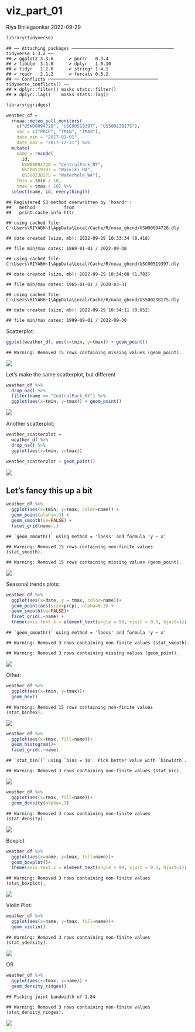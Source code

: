 viz_part_01
================
Riya Bhilegaonkar
2022-09-29

``` r
library(tidyverse)
```

    ## ── Attaching packages ─────────────────────────────────────── tidyverse 1.3.2 ──
    ## ✔ ggplot2 3.3.6      ✔ purrr   0.3.4 
    ## ✔ tibble  3.1.8      ✔ dplyr   1.0.10
    ## ✔ tidyr   1.2.0      ✔ stringr 1.4.1 
    ## ✔ readr   2.1.2      ✔ forcats 0.5.2 
    ## ── Conflicts ────────────────────────────────────────── tidyverse_conflicts() ──
    ## ✖ dplyr::filter() masks stats::filter()
    ## ✖ dplyr::lag()    masks stats::lag()

``` r
library(ggridges)
```

``` r
weather_df = 
  rnoaa::meteo_pull_monitors(
    c("USW00094728", "USC00519397", "USS0023B17S"),
    var = c("PRCP", "TMIN", "TMAX"), 
    date_min = "2017-01-01",
    date_max = "2017-12-31") %>%
  mutate(
    name = recode(
      id, 
      USW00094728 = "CentralPark_NY", 
      USC00519397 = "Waikiki_HA",
      USS0023B17S = "Waterhole_WA"),
    tmin = tmin / 10,
    tmax = tmax / 10) %>%
  select(name, id, everything())
```

    ## Registered S3 method overwritten by 'hoardr':
    ##   method           from
    ##   print.cache_info httr

    ## using cached file: C:\Users\RIYABH~1\AppData\Local/Cache/R/noaa_ghcnd/USW00094728.dly

    ## date created (size, mb): 2022-09-29 10:33:34 (8.418)

    ## file min/max dates: 1869-01-01 / 2022-09-30

    ## using cached file: C:\Users\RIYABH~1\AppData\Local/Cache/R/noaa_ghcnd/USC00519397.dly

    ## date created (size, mb): 2022-09-29 10:34:00 (1.703)

    ## file min/max dates: 1965-01-01 / 2020-03-31

    ## using cached file: C:\Users\RIYABH~1\AppData\Local/Cache/R/noaa_ghcnd/USS0023B17S.dly

    ## date created (size, mb): 2022-09-29 10:34:11 (0.952)

    ## file min/max dates: 1999-09-01 / 2022-09-30

Scatterplot:

``` r
ggplot(weather_df, aes(x=tmin, y=tmax)) + geom_point()
```

    ## Warning: Removed 15 rows containing missing values (geom_point).

![](viz_part_01_files/figure-gfm/unnamed-chunk-3-1.png)<!-- -->

Let’s make the same scatterplot, but different

``` r
weather_df %>%
  drop_na() %>%
  filter(name == "CentralPark_NY") %>%
  ggplot(aes(x=tmin, y=tmax)) + geom_point()
```

![](viz_part_01_files/figure-gfm/unnamed-chunk-4-1.png)<!-- -->

Another scatterplot:

``` r
weather_scatterplot =
  weather_df %>%
  drop_na() %>%
  ggplot(aes(x=tmin, y=tmax))

weather_scatterplot + geom_point()
```

![](viz_part_01_files/figure-gfm/unnamed-chunk-5-1.png)<!-- -->

## Let’s fancy this up a bit

``` r
weather_df %>%
  ggplot(aes(x=tmin, y=tmax, color=name)) +
  geom_point(alpha=.3) +
  geom_smooth(se=FALSE) + 
  facet_grid(name~.)
```

    ## `geom_smooth()` using method = 'loess' and formula 'y ~ x'

    ## Warning: Removed 15 rows containing non-finite values (stat_smooth).

    ## Warning: Removed 15 rows containing missing values (geom_point).

![](viz_part_01_files/figure-gfm/unnamed-chunk-6-1.png)<!-- -->

Seasonal trends plots:

``` r
weather_df %>%
  ggplot(aes(x=date, y = tmax, color=name))+
  geom_point(aes(size=prcp), alpha=0.3) + 
  geom_smooth(se=FALSE)+
  facet_grid(.~name) +
  theme(axis.text.x = element_text(angle = 90, vjust = 0.5, hjust=1))
```

    ## `geom_smooth()` using method = 'loess' and formula 'y ~ x'

    ## Warning: Removed 3 rows containing non-finite values (stat_smooth).

    ## Warning: Removed 3 rows containing missing values (geom_point).

![](viz_part_01_files/figure-gfm/unnamed-chunk-7-1.png)<!-- -->

Other:

``` r
weather_df %>%
  ggplot(aes(x=tmin, y=tmax))+
  geom_hex()
```

    ## Warning: Removed 15 rows containing non-finite values (stat_binhex).

![](viz_part_01_files/figure-gfm/unnamed-chunk-8-1.png)<!-- -->

``` r
weather_df %>%
  ggplot(aes(x=tmax, fill=name))+
  geom_histogram()+
  facet_grid(.~name)
```

    ## `stat_bin()` using `bins = 30`. Pick better value with `binwidth`.

    ## Warning: Removed 3 rows containing non-finite values (stat_bin).

![](viz_part_01_files/figure-gfm/unnamed-chunk-9-1.png)<!-- -->

``` r
weather_df %>%
  ggplot(aes(x=tmax, fill=name))+
  geom_density(alpha=.3)
```

    ## Warning: Removed 3 rows containing non-finite values (stat_density).

![](viz_part_01_files/figure-gfm/unnamed-chunk-10-1.png)<!-- -->

Boxplot

``` r
weather_df %>%
  ggplot(aes(x=name, y=tmax, fill=name))+
  geom_boxplot()+
  theme(axis.text.x = element_text(angle = 90, vjust = 0.5, hjust=1))
```

    ## Warning: Removed 3 rows containing non-finite values (stat_boxplot).

![](viz_part_01_files/figure-gfm/unnamed-chunk-11-1.png)<!-- -->

Violin Plot:

``` r
weather_df %>%
  ggplot(aes(x=name, y=tmax, fill=name))+
  geom_violin()
```

    ## Warning: Removed 3 rows containing non-finite values (stat_ydensity).

![](viz_part_01_files/figure-gfm/unnamed-chunk-12-1.png)<!-- -->

OR

``` r
weather_df %>%
  ggplot(aes(x=tmax, y=name)) +
  geom_density_ridges()
```

    ## Picking joint bandwidth of 1.84

    ## Warning: Removed 3 rows containing non-finite values (stat_density_ridges).

![](viz_part_01_files/figure-gfm/unnamed-chunk-13-1.png)<!-- -->
